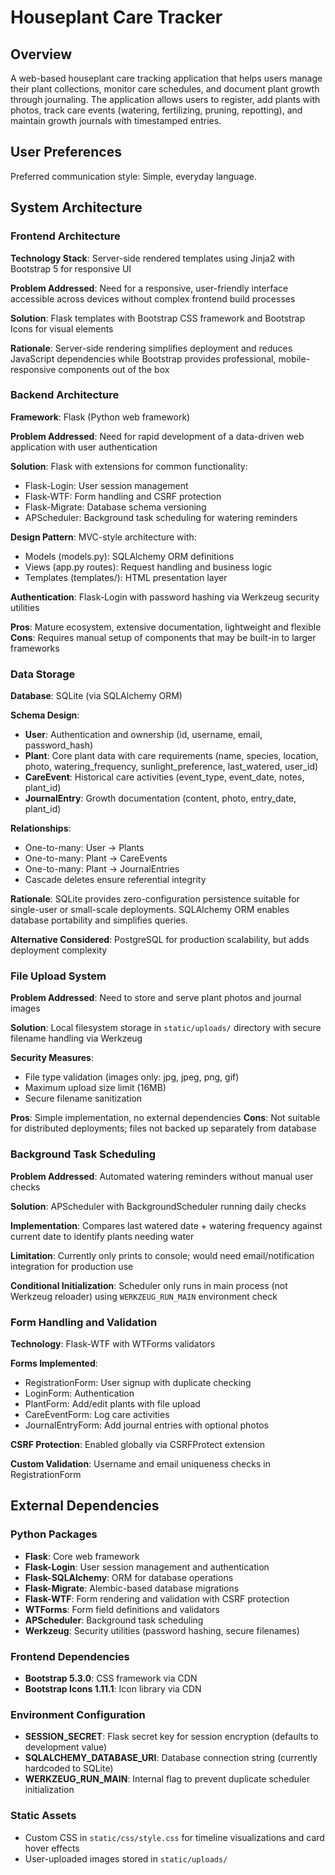 # Houseplant Care Tracker

## Overview

A web-based houseplant care tracking application that helps users manage their plant collections, monitor care schedules, and document plant growth through journaling. The application allows users to register, add plants with photos, track care events (watering, fertilizing, pruning, repotting), and maintain growth journals with timestamped entries.

## User Preferences

Preferred communication style: Simple, everyday language.

## System Architecture

### Frontend Architecture

**Technology Stack**: Server-side rendered templates using Jinja2 with Bootstrap 5 for responsive UI

**Problem Addressed**: Need for a responsive, user-friendly interface accessible across devices without complex frontend build processes

**Solution**: Flask templates with Bootstrap CSS framework and Bootstrap Icons for visual elements

**Rationale**: Server-side rendering simplifies deployment and reduces JavaScript dependencies while Bootstrap provides professional, mobile-responsive components out of the box

### Backend Architecture

**Framework**: Flask (Python web framework)

**Problem Addressed**: Need for rapid development of a data-driven web application with user authentication

**Solution**: Flask with extensions for common functionality:
- Flask-Login: User session management
- Flask-WTF: Form handling and CSRF protection
- Flask-Migrate: Database schema versioning
- APScheduler: Background task scheduling for watering reminders

**Design Pattern**: MVC-style architecture with:
- Models (models.py): SQLAlchemy ORM definitions
- Views (app.py routes): Request handling and business logic
- Templates (templates/): HTML presentation layer

**Authentication**: Flask-Login with password hashing via Werkzeug security utilities

**Pros**: Mature ecosystem, extensive documentation, lightweight and flexible
**Cons**: Requires manual setup of components that may be built-in to larger frameworks

### Data Storage

**Database**: SQLite (via SQLAlchemy ORM)

**Schema Design**:
- **User**: Authentication and ownership (id, username, email, password_hash)
- **Plant**: Core plant data with care requirements (name, species, location, photo, watering_frequency, sunlight_preference, last_watered, user_id)
- **CareEvent**: Historical care activities (event_type, event_date, notes, plant_id)
- **JournalEntry**: Growth documentation (content, photo, entry_date, plant_id)

**Relationships**: 
- One-to-many: User → Plants
- One-to-many: Plant → CareEvents
- One-to-many: Plant → JournalEntries
- Cascade deletes ensure referential integrity

**Rationale**: SQLite provides zero-configuration persistence suitable for single-user or small-scale deployments. SQLAlchemy ORM enables database portability and simplifies queries.

**Alternative Considered**: PostgreSQL for production scalability, but adds deployment complexity

### File Upload System

**Problem Addressed**: Need to store and serve plant photos and journal images

**Solution**: Local filesystem storage in `static/uploads/` directory with secure filename handling via Werkzeug

**Security Measures**:
- File type validation (images only: jpg, jpeg, png, gif)
- Maximum upload size limit (16MB)
- Secure filename sanitization

**Pros**: Simple implementation, no external dependencies
**Cons**: Not suitable for distributed deployments; files not backed up separately from database

### Background Task Scheduling

**Problem Addressed**: Automated watering reminders without manual user checks

**Solution**: APScheduler with BackgroundScheduler running daily checks

**Implementation**: Compares last watered date + watering frequency against current date to identify plants needing water

**Limitation**: Currently only prints to console; would need email/notification integration for production use

**Conditional Initialization**: Scheduler only runs in main process (not Werkzeug reloader) using `WERKZEUG_RUN_MAIN` environment check

### Form Handling and Validation

**Technology**: Flask-WTF with WTForms validators

**Forms Implemented**:
- RegistrationForm: User signup with duplicate checking
- LoginForm: Authentication
- PlantForm: Add/edit plants with file upload
- CareEventForm: Log care activities
- JournalEntryForm: Add journal entries with optional photos

**CSRF Protection**: Enabled globally via CSRFProtect extension

**Custom Validation**: Username and email uniqueness checks in RegistrationForm

## External Dependencies

### Python Packages

- **Flask**: Core web framework
- **Flask-Login**: User session management and authentication
- **Flask-SQLAlchemy**: ORM for database operations
- **Flask-Migrate**: Alembic-based database migrations
- **Flask-WTF**: Form rendering and validation with CSRF protection
- **WTForms**: Form field definitions and validators
- **APScheduler**: Background task scheduling
- **Werkzeug**: Security utilities (password hashing, secure filenames)

### Frontend Dependencies

- **Bootstrap 5.3.0**: CSS framework via CDN
- **Bootstrap Icons 1.11.1**: Icon library via CDN

### Environment Configuration

- **SESSION_SECRET**: Flask secret key for session encryption (defaults to development value)
- **SQLALCHEMY_DATABASE_URI**: Database connection string (currently hardcoded to SQLite)
- **WERKZEUG_RUN_MAIN**: Internal flag to prevent duplicate scheduler initialization

### Static Assets

- Custom CSS in `static/css/style.css` for timeline visualizations and card hover effects
- User-uploaded images stored in `static/uploads/`
